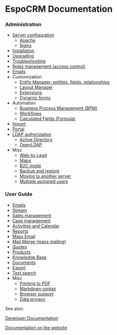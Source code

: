 # EspoCRM Documentation

### Administration

* [Server configuration](https://github.com/espocrm/documentation/blob/master/administration/server-configuration.md)
  * [Apache](https://github.com/espocrm/documentation/blob/master/administration/apache-server-configuration.md)
  * [Nginx](https://github.com/espocrm/documentation/blob/master/administration/nginx-server-configuration.md)
* [Installation](https://github.com/espocrm/documentation/blob/master/administration/installation.md)
* [Upgrading](https://github.com/espocrm/documentation/blob/master/administration/upgrading.md)
* [Troubleshooting](https://github.com/espocrm/documentation/blob/master/administration/troubleshooting.md)
* [Roles management (access control)](https://github.com/espocrm/documentation/blob/master/administration/roles-management.md)
* [Emails](https://github.com/espocrm/documentation/blob/master/administration/emails.md)
* Customization
  * [Entity Manager: entities, fields, relationships](https://github.com/espocrm/documentation/blob/master/administration/entity-manager.md)
  * [Layout Manager](https://github.com/espocrm/documentation/blob/master/administration/layout-manager.md)
  * [Extensions](https://github.com/espocrm/documentation/blob/master/administration/extensions.md)
  * [Dynamic forms](https://github.com/espocrm/documentation/blob/master/administration/dynamic-logic.md)
* Automation
  * [Business Process Management (BPM)](https://github.com/espocrm/documentation/blob/master/administration/bpm.md)
  * [Workflows](https://github.com/espocrm/documentation/blob/master/administration/workflows.md)
  * [Calculated Fields (Formula)](https://github.com/espocrm/documentation/blob/master/administration/formula.md)
* [Import](https://github.com/espocrm/documentation/blob/master/administration/import.md)
* [Portal](https://github.com/espocrm/documentation/blob/master/administration/portal.md)
* [LDAP authorization](https://github.com/espocrm/documentation/blob/master/administration/ldap-authorization.md)
  * [Active Directory](https://github.com/espocrm/documentation/blob/master/administration/ldap-authorization-for-ad.md)
  * [OpenLDAP](https://github.com/espocrm/documentation/blob/master/administration/ldap-authorization-for-openldap.md)
* Misc
  * [Web-to-Lead](https://github.com/espocrm/documentation/blob/master/administration/web-to-lead.md)
  * [Maps](https://github.com/espocrm/documentation/blob/master/administration/maps.md)
  * [B2C mode](https://github.com/espocrm/documentation/blob/master/administration/b2c.md)
  * [Backup and restore](https://github.com/espocrm/documentation/blob/master/administration/backup-and-restore.md)
  * [Moving to another server](https://github.com/espocrm/documentation/blob/master/administration/moving-to-another-server.md)
  * [Multiple assigned users](https://github.com/espocrm/documentation/blob/master/administration/multiple-assigned-users.md)


### User Guide

* [Emails](https://github.com/espocrm/documentation/blob/master/user-guide/emails.md)
* [Stream](https://github.com/espocrm/documentation/blob/master/user-guide/stream.md)
* [Sales management](https://github.com/espocrm/documentation/blob/master/user-guide/sales-management.md)
* [Case management](https://github.com/espocrm/documentation/blob/master/user-guide/case-management.md)
* [Activities and Calendar](https://github.com/espocrm/documentation/blob/master/user-guide/activities-and-calendar.md)
* [Reports](https://github.com/espocrm/documentation/blob/master/user-guide/reports.md)
* [Mass Email](https://github.com/espocrm/documentation/blob/master/user-guide/mass-email.md)
* [Mail Merge (mass mailing)](https://github.com/espocrm/documentation/blob/master/user-guide/mail-merge.md)
* [Quotes](https://github.com/espocrm/documentation/blob/master/user-guide/quotes.md)
* [Products](https://github.com/espocrm/documentation/blob/master/user-guide/products.md)
* [Knowledge Base](https://github.com/espocrm/documentation/blob/master/user-guide/knowledge-base.md)
* [Documents](https://github.com/espocrm/documentation/blob/master/user-guide/documents.md)
* [Export](https://github.com/espocrm/documentation/blob/master/user-guide/export.md)
* [Text search](https://github.com/espocrm/documentation/blob/master/user-guide/text-search.md)
* Misc
  * [Printing to PDF](https://github.com/espocrm/documentation/blob/master/user-guide/printing-to-pdf.md)
  * [Markdown syntax](https://github.com/espocrm/documentation/blob/master/user-guide/markdown.md)
  * [Browser support](https://github.com/espocrm/documentation/blob/master/user-guide/browser-support.md)
  * [Data privacy](https://github.com/espocrm/documentation/blob/master/user-guide/data-privacy.md)


See also:

[Developer Documentation](https://github.com/espocrm/documentation/blob/master/development/index.md)

[Documentation on the website](https://www.espocrm.com/documentation/)
